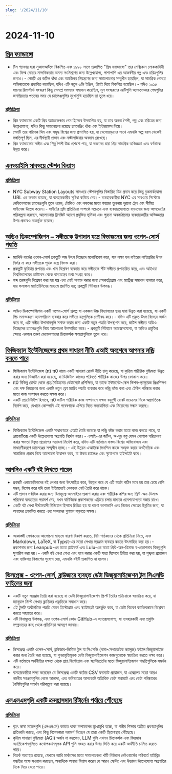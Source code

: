 ```yaml
---
slug: '/2024/11/10'
---
```


# 2024-11-10

## [গ্রিম ফ্যান্ডাঙ্গো](https://www.filfre.net/2024/11/grim-fandango/)

- টিম শ্যাফার দ্বারা লুকাসআর্টসে বিকশিত এবং ১৯৯৮ সালে প্রকাশিত "গ্রিম ফ্যান্ডাঙ্গো" তার মেক্সিকান লোককাহিনী এবং ফিল্ম নোয়ার নান্দনিকতার অনন্য সংমিশ্রণের জন্য উল্লেখযোগ্য, পাশাপাশি এর আকর্ষণীয় গল্প এবং চরিত্রগুলির জন্যও।- গেমটি এর জটিল ধাঁধা এবং অস্বস্তিকর নিয়ন্ত্রণের জন্য সমালোচনার সম্মুখীন হয়েছিল, যা সামগ্রিক গেমপ্লে অভিজ্ঞতাকে প্রভাবিত করেছিল, যদিও এটি নতুন ৩ডি ইঞ্জিন, গ্রিমই দিয়ে বিকশিত হয়েছিল।- যদিও ২০১৫ সালের রিমাস্টার্ড সংস্করণ কিছু গেমপ্লে সমস্যার সমাধান করেছিল, মূল সংস্করণের ত্রুটিগুলি অ্যাডভেঞ্চার গেমগুলির জনপ্রিয়তার পতনের সময় যে চ্যালেঞ্জগুলির মুখোমুখি হয়েছিল তা তুলে ধরে।

### [প্রতিক্রিয়া](https://news.ycombinator.com/item?id=42097261)

- গ্রিম ফ্যান্ডাঙ্গো একটি প্রিয় অ্যাডভেঞ্চার গেম হিসেবে উদযাপিত হয়, যা তার অনন্য শৈলী, গল্প এবং চরিত্রের জন্য উল্লেখযোগ্য, যদিও কিছু সমালোচনা রয়েছে চ্যালেঞ্জিং ধাঁধা এবং ইন্টারফেস নিয়ে।
- গেমটি তার পরিপক্ক থিম এবং সমৃদ্ধ বিশ্বের জন্য প্রশংসিত হয়, যা খেলোয়াড়দের সাথে এমনকি অল্প বয়স থেকেই সঙ্গতিপূর্ণ ছিল, এর দীর্ঘস্থায়ী প্রভাব এবং নস্টালজিয়ায় অবদান রেখেছে।
- গ্রিম ফ্যান্ডাঙ্গোর সঙ্গীত এবং শিল্প শৈলী উচ্চ প্রশংসা পায়, যা ভক্তদের দ্বারা প্রিয় সামগ্রিক অভিজ্ঞতা এবং বর্ণনাকে উন্নত করে।

## [এনওয়াইসি সাবওয়ে স্টেশন বিন্যাস](http://www.projectsubwaynyc.com/gallery)

### [প্রতিক্রিয়া](https://news.ycombinator.com/item?id=42096717)

- NYC Subway Station Layouts সাবওয়ে স্টেশনগুলির বিস্তারিত চিত্র প্রদান করে কিন্তু বুকমার্কযোগ্য URL এর অভাব রয়েছে, যা ব্যবহারকারীর সুবিধা কমিয়ে দেয়।- ব্যবহারকারীরা NYC এর সাবওয়ে সিস্টেমে নেভিগেশনের চ্যালেঞ্জগুলি তুলে ধরেন, টোকিও এবং লন্ডনের মতো শহরের তুলনায় পুরনো ট্রেন এবং সীমিত সাইনেজ উল্লেখ করেন।- সাইটের স্রষ্টা প্রতিক্রিয়া সম্পর্কে সচেতন এবং ব্যবহারযোগ্যতা বাড়ানোর জন্য আপডেটের পরিকল্পনা করছেন, আলোচনায় ট্রানজিট অ্যাপে প্রযুক্তির ভূমিকা এবং পুরনো অবকাঠামোর ব্যবহারকারীর অভিজ্ঞতার উপর প্রভাবও অন্তর্ভুক্ত রয়েছে।

## [অডিও ডিকম্পোজিশন – সঙ্গীতকে উপাদান যন্ত্রে বিভাজনের জন্য ওপেন-সোর্স পদ্ধতি](https://matthew-bird.com/blogs/Audio-Decomposition.html)

- ম্যাথিউ বার্ডের ওপেন-সোর্স প্রকল্পটি অন্ধ উৎস বিচ্ছেদে মনোনিবেশ করে, যার লক্ষ্য হল বাইরের লাইব্রেরির উপর নির্ভর না করে সঙ্গীতকে পৃথক যন্ত্রে বিভক্ত করা।
- প্রকল্পটি ফুরিয়ার রূপান্তর এবং খাম বিশ্লেষণ ব্যবহার করে সঙ্গীতকে শীট সঙ্গীতে রূপান্তরিত করে, এবং আইওয়া বিশ্ববিদ্যালয়ের ডাটাবেস থেকে বাদ্যযন্ত্রের তথ্য সংগ্রহ করে।
- শব্দ তরঙ্গগুলি বিশ্লেষণ করা হয় যন্ত্র এবং নোট সনাক্ত করার জন্য স্পেকট্রোগ্রাম এবং ম্যাট্রিক্স সমাধান ব্যবহার করে, যার ফলাফল ম্যাটপ্লটলিবের মাধ্যমে প্রদর্শিত হয়; প্রকল্পটি গিটহাবে উপলব্ধ।

### [প্রতিক্রিয়া](https://news.ycombinator.com/item?id=42098491)

- অডিও ডিকম্পোজিশন একটি ওপেন-সোর্স প্রকল্প যা একজন উচ্চ বিদ্যালয়ের ছাত্র দ্বারা উন্নত করা হয়েছে, যা একটি পিচ সনাক্তকরণ অ্যালগরিদম ব্যবহার করে সঙ্গীতে যন্ত্রগুলিকে শ্রেণীবদ্ধ করে।- যদিও এটি প্রকৃত উৎস বিচ্ছেদ অর্জন করে না, এটি সঙ্গীত উপাদানগুলি সনাক্ত করার জন্য একটি নতুন পদ্ধতি উপস্থাপন করে, জটিল সঙ্গীতে অডিও বিচ্ছেদের চ্যালেঞ্জগুলি নিয়ে আলোচনা উত্সাহিত করে।- প্রকল্পটি গিটহাবে অ্যাক্সেসযোগ্য, যা অডিও প্রযুক্তির ক্ষেত্রে একজন তরুণ ডেভেলপারের চিত্তাকর্ষক ক্ষমতাগুলিকে তুলে ধরে।

## [ফিজিক্যাল ইন্টেলিজেন্সের প্রথম সাধারণ নীতি এআই অবশেষে আপনার লন্ড্রি করতে পারে](https://www.physicalintelligence.company/blog/pi0)

- ফিজিক্যাল ইন্টেলিজেন্স (π) π0 নামে একটি সাধারণ রোবট নীতি চালু করেছে, যা কৃত্রিম শারীরিক বুদ্ধিমত্তা উন্নত করার জন্য ডিজাইন করা হয়েছে, যা ডিজিটাল কাজের পরিবর্তে শারীরিক কাজের উপর ফোকাস করে।
- π0 বিভিন্ন রোবট থেকে প্রাপ্ত বৈচিত্র্যময় ডেটাসেটে প্রশিক্ষিত, যা তাকে ইন্টারনেট-স্কেল ভিশন-ল্যাঙ্গুয়েজ প্রিপ্রশিক্ষণ এবং দক্ষ নিয়ন্ত্রণের জন্য একটি নতুন ফ্লো ম্যাচিং পদ্ধতি ব্যবহার করে লন্ড্রি ভাঁজ করা এবং টেবিল পরিষ্কার করার মতো কাজ সম্পাদন করতে সক্ষম করে।
- একটি প্রোটোটাইপ হিসাবে, π0 জটিল শারীরিক কাজ সম্পাদনে সক্ষম বহুমুখী রোবট মডেলের দিকে অগ্রগতিকে নির্দেশ করে, যেখানে কোম্পানি এই গবেষণাকে এগিয়ে নিতে সহযোগিতা এবং নিয়োগের সন্ধান করছে।

### [প্রতিক্রিয়া](https://news.ycombinator.com/item?id=42098236)

- ফিজিক্যাল ইন্টেলিজেন্স একটি সাধারণতন্ত্র এআই তৈরি করেছে যা লন্ড্রি ভাঁজ করার মতো কাজ করতে পারে, যা রোবোটিক্সে একটি উল্লেখযোগ্য অগ্রগতি নির্দেশ করে।- এআই-এর জটিল, অ-দৃঢ় বস্তু যেমন পোশাক পরিচালনা করার ক্ষমতা বিস্তৃত প্রয়োগের সম্ভাবনা নির্দেশ করে, যদিও এটি বর্তমানে বাস্তব-বিশ্বের অভিযোজন এবং সাধারণীকরণে চ্যালেঞ্জের সম্মুখীন হচ্ছে।- এই উন্নয়ন এআইকে দৈনন্দিন কাজে সংযুক্ত করার অর্থনৈতিক এবং সামাজিক প্রভাব নিয়ে আলোচনা উত্থাপন করে, যা উভয় চ্যালেঞ্জ এবং সুযোগকে হাইলাইট করে।

## [আপনিও একটি বই লিখতে পারেন](https://parentheticallyspeaking.org/articles/write-a-book/)

- প্রবন্ধটি একাডেমিকদের বই লেখার জন্য উৎসাহিত করে, উল্লেখ করে যে এটি যতটা কঠিন মনে হয় তার চেয়ে বেশি সম্ভব, বিশেষ করে যদি তারা ইতিমধ্যেই লেকচার নোট তৈরি করে থাকে।
- এটি প্রভাব সর্বাধিক করার জন্য বিনামূল্যে অনলাইনে প্রকাশ করার এবং শারীরিক কপির জন্য প্রিন্ট-অন-ডিমান্ড পরিষেবা ব্যবহারের পরামর্শ দেয়, যখন বাণিজ্যিক প্রকাশকদের এড়িয়ে চলার মাধ্যমে প্রবেশযোগ্যতা বজায় রাখে।
- একটি বই লেখা দীর্ঘমেয়াদী বিনিয়োগ হিসাবে চিত্রিত হয় যা ধারণা ভাগাভাগি এবং নিজের ক্ষেত্রের উন্নতির জন্য, যা অন্যদের প্রভাবিত করতে এবং সম্পদের গুণমান বাড়াতে সক্ষম।

### [প্রতিক্রিয়া](https://news.ycombinator.com/item?id=42096915)

- আকাঙ্ক্ষী লেখকদের আলোচনা মাধ্যমে ধারণা বিকাশ করতে, বিটা পাঠকদের থেকে প্রতিক্রিয়া নিতে, এবং Markdown, LaTeX, বা Typst-এর মতো লেখার সরঞ্জাম ব্যবহার করতে উৎসাহিত করা হয়।- প্রকাশনার জন্য Leanpub-এর মতো প্ল্যাটফর্ম এবং Lulu-এর মতো প্রিন্ট-অন-ডিমান্ড স্ব-প্রকাশনার বিকল্পগুলি সুপারিশ করা হয়।- একটি বই লেখা শেখা এবং ভাগ করার একটি যাত্রা হিসেবে চিত্রিত করা হয়, যা শৃঙ্খলা প্রয়োজন এবং ব্যক্তিগত বিকাশের সুযোগ দেয়, এমনকি বইটি প্রকাশিত না হলেও।

## [ভিসপ্রেক্স - ওপেন-সোর্স, ব্রাউজারে ব্যবহৃত ডেটা ভিজুয়ালাইজেশন টুল সিএসভি ফাইলের জন্য](https://docs.visprex.com/)

- একটি নতুন সরঞ্জাম তৈরি করা হয়েছে যা ডেটা ভিজ্যুয়ালাইজেশন স্ক্রিপ্ট তৈরির প্রক্রিয়াকে স্বয়ংক্রিয় করে, যা ম্যানুয়াল স্ক্রিপ্ট লেখার ক্লান্তিকর প্রকৃতিকে সমাধান করে।
- এই টুলটি অর্থনৈতিক পদ্ধতি যেমন হিস্টোগ্রাম এবং স্ক্যাটারপ্লট অন্তর্ভুক্ত করে, যা ডেটা বিতরণ কার্যকরভাবে বিশ্লেষণ করতে সহায়তা করে।
- এটি বিনামূল্যে উপলব্ধ, এবং ওপেন-সোর্স কোড GitHub-এ অ্যাক্সেসযোগ্য, যা ব্যবহারকারী এবং প্রযুক্তি সম্প্রদায়ের কাছ থেকে প্রতিক্রিয়া আমন্ত্রণ জানায়।

### [প্রতিক্রিয়া](https://news.ycombinator.com/item?id=42096837)

- ভিসপ্রেক্স একটি ওপেন-সোর্স, ব্রাউজার-ভিত্তিক টুল যা সিএসভি (কমা-সেপারেটেড ভ্যালুজ) ফাইল ভিজুয়ালাইজ করার জন্য তৈরি করা হয়েছে, যা পুনরাবৃত্তিমূলক ডেটা ভিজুয়ালাইজেশন কাজগুলোকে স্বয়ংক্রিয় করতে লক্ষ্য করে।
- এটি বর্তমানে অর্থনীতির দক্ষতা থেকে প্রাপ্ত হিস্টোগ্রাম এবং স্ক্যাটারপ্লটের মতো ভিজুয়ালাইজেশন পদ্ধতিগুলিকে সমর্থন করে।
- ব্যবহারকারীরা লক্ষ্য করেছেন যে ভিসপ্রেক্স একটি কঠোর CSV ফরম্যাট প্রয়োজন, যা এক্সেলের মতো আরও নমনীয় সরঞ্জামগুলির থেকে আলাদা, এবং ভবিষ্যতের আপডেটে অতিরিক্ত ডেটা ফরম্যাট এবং ডেটা পরিষ্কারের বৈশিষ্ট্যগুলির সমর্থন পরিকল্পনা করা হয়েছে।

## [এলএলএমগুলি একটি ক্রমহ্রাসমান রিটার্নের পর্যায়ে পৌঁছেছে](https://garymarcus.substack.com/p/confirmed-llms-have-indeed-reached)

### [প্রতিক্রিয়া](https://news.ycombinator.com/item?id=42097774)

- বৃহৎ ভাষা মডেলগুলি (এলএলএম) কমতে থাকা ফলাফলের মুখোমুখি হচ্ছে, যা গভীর শিক্ষার অতীত প্রবণতাগুলির প্রতিধ্বনি করছে, এবং কিছু বিশেষজ্ঞরা পরামর্শ দিচ্ছেন যে তারা একটি স্থিতাবস্থায় পৌঁছেছে।
- কৃত্রিম সাধারণ বুদ্ধিমত্তা (AGI) অর্জন না করলেও, LLM গুলি এখনও চিত্তাকর্ষক এবং বিদ্যমান অ্যাপ্লিকেশনগুলিতে কথোপকথনমূলক API গুলি সংহত করার উপর ভিত্তি করে একটি অর্থনীতি চালিত করতে পারে।
- বিতর্ক অব্যাহত রয়েছে, যেখানে গ্যারি মার্কাসের মতো সমালোচকরা খাঁটি নিউরাল নেটওয়ার্কের পরিবর্তে হাইব্রিড পদ্ধতির পক্ষে সওয়াল করছেন, অন্যদিকে অন্যরা বিশ্বাস করেন যে আরও স্কেলিং এবং উদ্ভাবন উল্লেখযোগ্য অগ্রগতির দিকে নিয়ে যেতে পারে।

<head>
  <meta property="og:title" content="গ্রিম ফ্যান্ডাঙ্গো" />
  <meta property="og:type" content="website" />
  <meta property="og:image" content="https://og.cho.sh/api/og/?title=%E0%A6%97%E0%A7%8D%E0%A6%B0%E0%A6%BF%E0%A6%AE%20%E0%A6%AB%E0%A7%8D%E0%A6%AF%E0%A6%BE%E0%A6%A8%E0%A7%8D%E0%A6%A1%E0%A6%BE%E0%A6%99%E0%A7%8D%E0%A6%97%E0%A7%8B&subheading=%E0%A6%B0%E0%A6%AC%E0%A6%BF%E0%A6%AC%E0%A6%BE%E0%A6%B0%2C%20%E0%A7%A7%E0%A7%A6%20%E0%A6%A8%E0%A6%AD%E0%A7%87%E0%A6%AE%E0%A7%8D%E0%A6%AC%E0%A6%B0%2C%20%E0%A7%A8%E0%A7%A6%E0%A7%A8%E0%A7%AA%3A%20%E0%A6%B9%E0%A7%8D%E0%A6%AF%E0%A6%BE%E0%A6%95%E0%A6%BE%E0%A6%B0%20%E0%A6%A8%E0%A6%BF%E0%A6%89%E0%A6%9C%20%E0%A6%B8%E0%A6%BE%E0%A6%B0%E0%A6%B8%E0%A6%82%E0%A6%95%E0%A7%8D%E0%A6%B7%E0%A7%87%E0%A6%AA" />
</head>
